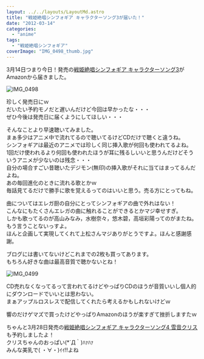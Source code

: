 ```yaml
---
layout: ../../layouts/LayoutMd.astro
title: "戦姫絶唱シンフォギア キャラクターソング3が届いた！"
date: "2012-03-14"
categories: 
  - "anime"
tags: 
  - "戦姫絶唱シンフォギア"
coverImage: "IMG_0498_thumb.jpg"
---
```


3月14日つまり今日！発売の[戦姫絶唱シンフォギア キャラクターソング3](http://www.amazon.co.jp/gp/product/B006UUIY6Q/ref=as_li_ss_tl?ie=UTF8&tag=mizuka123-22&linkCode=as2&camp=247&creative=7399&creativeASIN=B006UUIY6Q)がAmazonから届きました。

![IMG_0498](/archive/images/IMG_0498_thumb.jpg "IMG_0498")


珍しく発売日にｗ  
だいたい予約モノだと遅いんだけど今回は早かったな・・・  
ぜひ今後は発売日に届くようにしてほしい・・・

そんなことより早速聴いてみました。  
まぁ多少はアニメ中で流れてるので聴いてるけどCDだけで聴くと違うね。  
シンフォギアは最近のアニメでは珍しく同じ挿入歌が何回も使われてるよね。  
1回だけ使われるより何回も使われたほうが耳に残るしいいと思うんだけどそういうアニメが少ないのは残念・・・  
自分の場合すごい昔聴いたデジモン(無印)の挿入歌がそれに当てはまってるんだよね。  
あの毎回進化のときに流れる歌とかｗ  
毎話見てるだけで勝手に歌を覚えるってのはいいと思う。売る方にとってもね。

曲についてはエレガ厨の自分にとってシンフォギアの曲で外れはない！  
こんなにもたくさんエレガの曲に触れることができるとかマジ幸せすぎ。  
しかも歌ってるのが高山みなみ，水樹奈々，悠木碧，高垣彩陽ってのがまたね。  
もう言うことないっすよ。  
ほんと企画して実現してくれて上松さんマジありがとうですよ。ほんと感謝感謝。

ブログには書いてないけどこれまでの2枚も買ってあります。  
もちろん好きな曲は最高音質で聴かないとね！

![IMG_0499](/archive/images/IMG_0499_thumb.jpg "IMG_0499")


CD売れなくなってるって言われてるけどやっぱりCDのほうが音質いいし個人的にダウンロードでいいとは思わない。  
まぁアップルロスレスで配信してくれたら考えるかもしれないけどｗ

響のだけゲマズで買ったけどやっぱりAmazonのほうが楽すぎて挫折しますたｗ

ちゃんと3月28日発売の[戦姫絶唱シンフォギア キャラクターソング4 雪音クリス](http://www.amazon.co.jp/gp/product/B006ZO0BKY/ref=as_li_ss_tl?ie=UTF8&tag=mizuka123-22&linkCode=as2&camp=247&creative=7399&creativeASIN=B006ZO0BKY)も予約しましたよ！  
クリスちゃんのおっぱい(\*´Д｀)ﾊｧﾊｧ  
みんな美乳で( ・∀・)ｲｲ!!よね
